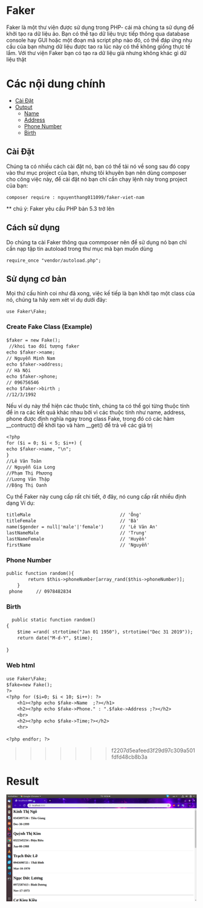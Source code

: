 # Faker


Faker là một thư viện được sử dụng trong PHP- cái mà chúng ta sử dụng để khởi tạo ra dữ liệu ảo. Bạn có thể tạo dữ liệu trực tiếp thông qua database console hay GUI hoặc một đoạn mã script php nào đó, có thể đáp ứng nhu cầu của bạn nhưng dữ liệu được tao ra lúc này có thể không giống thực tế lắm. Với thư viện Faker bạn có  tạo ra dữ liệu giả nhưng không khác gì dữ liệu thật

# Các nội dung chính
- [Cài Đặt](#1)
- [Output](#export)
    - [Name](#1)
    - [Address](#2)
    - [Phone Number](#3)
    - [Birth](#4)

## Cài Đặt
Chúng ta có nhiều cách cài đặt nó, bạn có thể tải nó về song sau đó copy vào thư mục project của bạn, nhưng tôi khuyên bạn nên dùng composer cho công việc này, để cài đặt nó bạn chỉ cần chạy lệnh này trong project của bạn:
   
    composer require : nguyenthang011099/faker-viet-nam

** chú ý: Faker yêu cầu PHP bản 5.3 trở lên
## Cách sử dụng
Do chúng ta cài Faker thông qua commposer nên để sử dụng nó bạn chỉ cần nạp tập tin autoload trong thư mục mà bạn muốn dùng 

    require_once "vendor/autoload.php";


## Sử dụng cơ bản
Mọi thứ cấu hình coi như đã xong, việc kế tiếp là bạn khởi tạo một class của nó, chúng ta hãy xem xét ví dụ dưới đây:

    use Faker\Fake;

 
 
### Create Fake Class (Example)

    $faker = new Fake();
     //khoi tao đối tượng faker
    echo $faker->name;
    // Nguyễn Minh Nam
    echo $faker->address;
    // Hà Nội
    echo $faker->phone;
    // 096756546
    echo $faker->birth ;
    //12/3/1992

Nếu ví dụ này thể hiện các thuộc tính, chúng ta có thể gọi từng thuộc tính để in ra các kết quả khác nhau bởi vì các thuộc tính như name, address, phone được định nghĩa ngay trong class Fake, trong đó có các hàm __contruct() để khởi tạo và hàm  __get() để trả về các giá trị

    <?php
    for ($i = 0; $i < 5; $i++) {
    echo $faker->name, "\n";
    }
    //Lê Văn Toàn
    // Nguyễn Gia Long
    //Phạm Thị Phương
    //Lương Văn Thập
    //Đặng Thị Oanh


Cụ thể Faker này  cung cấp rất chi tiết, ở đây, nó cung cấp rất nhiều định dạng
Ví dụ:

    titleMale                                 // 'Ông'
    titleFemale                               // 'Bà'
    name($gender = null|'male'|'female')      // 'Lê Văn An'
    lastNameMale                              // 'Trung'
    lastNameFemale                            // 'Huyền'
    firstName                                 // 'Nguyễn'
    

### Phone Number
    public function random(){
            return $this->phoneNumber[array_rand($this->phoneNumber)];
        }
     phone     // 0978482834
     
### Birth
     
      public static function random()
    {
        $time =rand( strtotime("Jan 01 1950"), strtotime("Dec 31 2019"));
        return date("M-d-Y", $time);

    }
     
### Web html    
    use Faker\Fake;
    $fake=new Fake();
    ?>
    <?php for ($i=0; $i < 10; $i++): ?>
        <h1><?php echo $fake->Name  ;?></h1>
        <h2><?php echo $fake->Phone." : ".$fake->Address ;?></h2>
        <br>
        <h2><?php echo $fake->Time;?></h2> 
        <hr>

    <?php endfor; ?>
     
>>>>>>> f2207d5eafeed3f29d97c309a501fdfd48cb8b3a
# Result
![](image/web.png)
